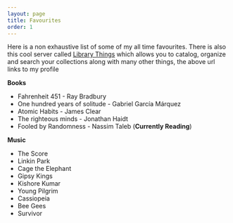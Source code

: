 ```yaml
---
layout: page
title: Favourites
order: 1
---
```


Here is a non exhaustive list of some of my all time favourites. There is also this cool server called [Library Things](https://www.librarything.com/) which allows you to catalog, organize and search your collections along with many other things, the above url links to my profile

**Books**

- Fahrenheit 451 - Ray Bradbury
- One hundred years of solitude - Gabriel García Márquez
- Atomic Habits - James Clear
- The righteous minds - Jonathan Haidt
- Fooled by Randomness - Nassim Taleb (**Currently Reading**)

**Music**

- The Score
- Linkin Park
- Cage the Elephant
- Gipsy Kings
- Kishore Kumar
- Young Pilgrim
- Cassiopeia
- Bee Gees
- Survivor